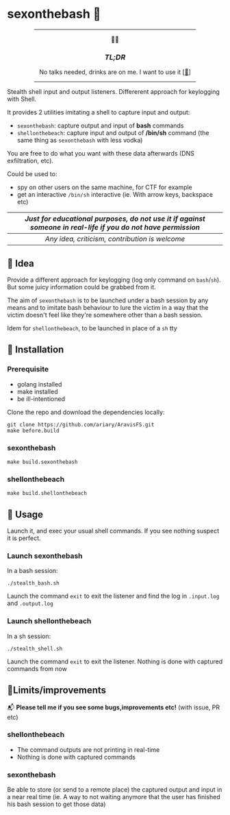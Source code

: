 
# sexonthebash 🍹

<div align=center>

<hr size=15px color="ff5733" width=75%>
🍾🧊
<h3><i>TL;DR</i></h3>
No talks needed,  drinks are on me. I want to use it [<a href="#-usage">🚀</a>]

<hr size=15px color="ff5733" width=75%>
</div>

Stealth shell input and output listeners. Differerent approach for keylogging with Shell. 

It provides 2 utilities imitating a shell to capture input and output:
 - `sexonthebash`: capture output and input of **bash** commands
 - `shellonthebeach`: capture input and output of **/bin/sh** command (the same thing as `sexonthebash` with less vodka)

You are free to do what you want with these data afterwards (DNS exfiltration, etc).

Could be used to:
- spy on other users on the same machine, for CTF for example
- get an interactive `/bin/sh` interactive (ie. With arrow keys, backspace etc)


| ***Just for educational purposes, do not use it if against someone in real-life if you do not have permission*** |
|:------------------------------------------------------------------------------------------------------------------:|
|*Any idea, criticism, contribution is welcome*|



## 🔦 Idea

Provide a different approach for keylogging (log only command on `bash`/`sh`). But some juicy information could be grabbed from it.

The aim of `sexonthebash` is to be launched under a bash session by any means and to imitate bash behaviour to lure the victim in a way that the victim doesn't feel like they're somewhere other than a bash session.

Idem for `shellonthebeach`, to be launched in place of a `sh` tty

## 💺 Installation

### Prerequisite

 - golang installed
 - make installed
 - be ill-intentioned
 
 Clone the repo and download the dependencies locally:

```
git clone https://github.com/ariary/AravisFS.git
make before.build
```

### sexonthebash
	make build.sexonthebash

### shellonthebeach
	make build.shellonthebeach

## 🚀 Usage 

Launch it, and exec your usual shell commands. If you see nothing suspect it is perfect.

### Launch sexonthebash
In a bash session:
```
./stealth_bash.sh
```
Launch the command `exit` to exit the listener and find the log in `.input.log` and `.output.log`

### Launch shellonthebeach
In a sh session:
```
./stealth_shell.sh
```
Launch the command `exit` to exit the listener. Nothing is done with captured commands from now

## 💭Limits/improvements

📬 **Please tell me if you see some bugs,improvements etc!** (with issue, PR etc)

### shellonthebeach

- The command outputs are not printing in real-time
- Nothing is done with captured commands

### sexonthebash

Be able to store (or send to a remote place) the captured output and input in a near real time (ie. A way to not waiting anymore that the user has finished his bash session to get those data)
